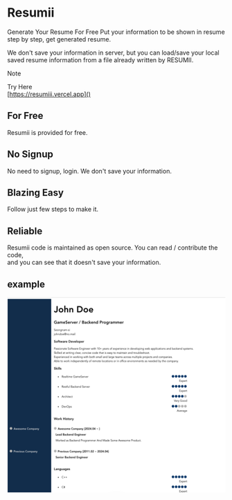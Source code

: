 # Resumii

Generate Your Resume For Free
Put your information to be shown in resume step by step, get generated resume.

We don't save your information in server, but you can load/save your local saved resume information from a file already written by RESUMII.

> [!Note]
> Try Here  
> [https://resumiii.vercel.app]()

## For Free

Resumii is provided for free.

## No Signup

No need to signup, login. We don't save your information.

## Blazing Easy

Follow just few steps to make it.

## Reliable

Resumii code is maintained as open source. You can read / contribute the code,  
and you can see that it doesn't save your information.

## example

![](./static/johndoe.png)
